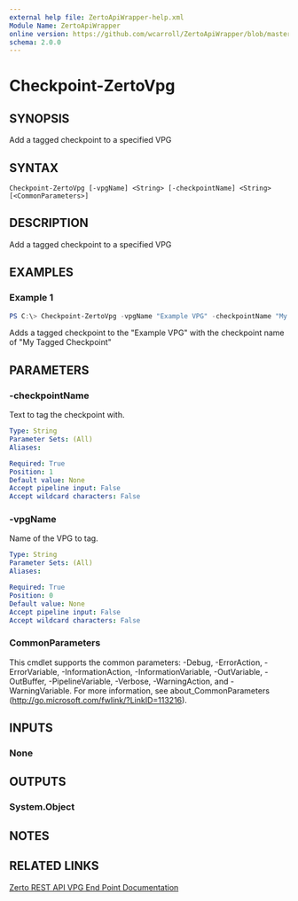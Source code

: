 ```yaml
---
external help file: ZertoApiWrapper-help.xml
Module Name: ZertoApiWrapper
online version: https://github.com/wcarroll/ZertoApiWrapper/blob/master/docs/Checkpoint-ZertoVpg.md
schema: 2.0.0
---
```


# Checkpoint-ZertoVpg

## SYNOPSIS
Add a tagged checkpoint to a specified VPG

## SYNTAX

```
Checkpoint-ZertoVpg [-vpgName] <String> [-checkpointName] <String> [<CommonParameters>]
```

## DESCRIPTION
Add a tagged checkpoint to a specified VPG

## EXAMPLES

### Example 1
```powershell
PS C:\> Checkpoint-ZertoVpg -vpgName "Example VPG" -checkpointName "My Tagged Checkpoint"
```

Adds a tagged checkpoint to the "Example VPG" with the checkpoint name of "My Tagged Checkpoint"

## PARAMETERS

### -checkpointName
Text to tag the checkpoint with.

```yaml
Type: String
Parameter Sets: (All)
Aliases:

Required: True
Position: 1
Default value: None
Accept pipeline input: False
Accept wildcard characters: False
```

### -vpgName
Name of the VPG to tag.

```yaml
Type: String
Parameter Sets: (All)
Aliases:

Required: True
Position: 0
Default value: None
Accept pipeline input: False
Accept wildcard characters: False
```

### CommonParameters
This cmdlet supports the common parameters: -Debug, -ErrorAction, -ErrorVariable, -InformationAction, -InformationVariable, -OutVariable, -OutBuffer, -PipelineVariable, -Verbose, -WarningAction, and -WarningVariable. For more information, see about_CommonParameters (http://go.microsoft.com/fwlink/?LinkID=113216).

## INPUTS

### None
## OUTPUTS

### System.Object
## NOTES

## RELATED LINKS

[Zerto REST API VPG End Point Documentation](http://s3.amazonaws.com/zertodownload_docs/Latest/Zerto%20Virtual%20Replication%20Zerto%20Virtual%20Manager%20%28ZVM%29%20-%20vSphere%20Online%20Help/RestfulAPIs/StatusAPIs.5.100.html#)
